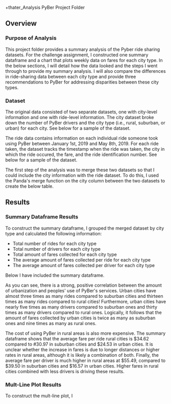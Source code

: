 +thater_Analysis
PyBer Project Folder
## Overview
### Purpose of Analysis
This project folder provides a summary analysis of the Pyber ride sharing datasets. For the challenge assignment, I constructed one summary dataframe and a chart that plots weekly data on fares for each city type. In the below sections, I will detail how the data looked and the steps I went through to provide my summary analysis. I will also compare the differences in ride-sharing data between each city type and provide three recommendations to PyBer for addressing disparities between these city types.
### Dataset
The original data consisted of two separate datasets, one with city-level information and one with ride-level information. The city dataset broke down the number of PyBer drivers and the city type (i.e., rural, suburban, or urban) for each city. See below for a sample of the dataset. 

The ride data contains information on each individual ride someone took using PyBer between January 1st, 2019 and May 8th, 2019. For each ride taken, the dataset tracks the timestamp when the ride was taken, the city in which the ride occured, the fare, and the ride identification number. See below for a sample of the dataset. 

The first step of the analysis was to merge these two datasets so that I could include the city information with the ride dataset. To do this, I used the Panda's merge function on the city column between the two datasets to create the below table.
## Results
### Summary Dataframe Results
To construct the summary dataframe, I grouped the merged dataset by city type and calculated the following information:
- Total number of rides for each city type
- Total number of drivers for each city type
- Total amount of fares collected for each city type
- The average amount of fares collected per ride for each city type
- The average amount of fares collected per driver for each city type

Below I have included the summary dataframe.

As you can see, there is a strong, positive correlation between the amount of urbanization and peoples' use of PyBer's services. Urban cities have almost three times as many rides compared to suburban cities and thirteen times as many rides compared to rural cities! Furthermore, urban cities have nearly five times as many drivers compared to suburban ones and thirty times as many drivers compared to rural ones. Logically, it follows that the amount of fares collected by urban cities is twice as many as suburban ones and nine times as many as rural ones. 

The cost of using PyBer in rural areas is also more expensive. The summary dataframe shows that the average fare per ride rural cities is $34.62 compared to #30.97 in suburban cities and $24.53 in urban cities. It is unclear whether the increase in fares is due to longer distances or higher rates in rural areas, although it is likely a combination of both. Finally, the average fare per driver is much higher in rural areas at $55.49, compared to $39.50 in suburban cities and $16.57 in urban cities. Higher fares in rural cities combined with less drivers is driving these results.

### Mult-Line Plot Results
To construct the mult-line plot, I 
